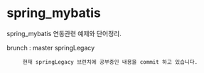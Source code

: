 # spring_mybatis
spring_mybatis 연동관련 예제와 단어정리.

brunch : master
         springLegacy
         
         현재 springLegacy 브런치에 공부중인 내용을 commit 하고 있습니다.

